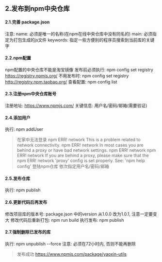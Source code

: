 ## 2.发布到npm中央仓库

#### 2.1.完善 package.json
注意:
name: 必须是唯一的名称(在npm在线中央仓库中没有同名的)
main: 必须指定为打包生成的js文件
keywords: 指定一些方便别的程序员搜索到当前库的关键字


#### 2.2.npm配置
npm配置的中央仓库不能是淘宝镜像
发布前必须执行: npm config set registry https://registry.npmjs.org/
不用发布时: npm config set registry http://registry.npm.taobao.org/
查看配置: npm config list

#### 2.3.注册npm中央仓库账号
注册地址: https://www.npmjs.com/
关键信息: 用户名/密码/邮箱(需要验证)
#### 2.4.添加用户
执行: npm addUser
> 在家中无法登录
> npm ERR! network This is a problem related to network connectivity.
> npm ERR! network In most cases you are behind a proxy or have bad network settings.
> npm ERR! network
> npm ERR! network If you are behind a proxy, please make sure that the
> npm ERR! network 'proxy' config is set properly.  See: 'npm help config'
登陆npm仓库
依次指定用户名/密码/邮箱

#### 2.5.发布仓库
执行: npm publish

#### 2.6.更新代码后再发布
修改项目库的版本号: package.json 中的version 从1.0.0 改为1.0.1, 注意一定要变大
修改代码后重新打包: npm run build
执行发布: npm publish


#### 2.7.强制删除已发布的库
执行: npm unpublish --force
注意: 必须在72小时内, 否则不能再删除


> 发布成功 https://www.npmjs.com/package/yaoxin-utils